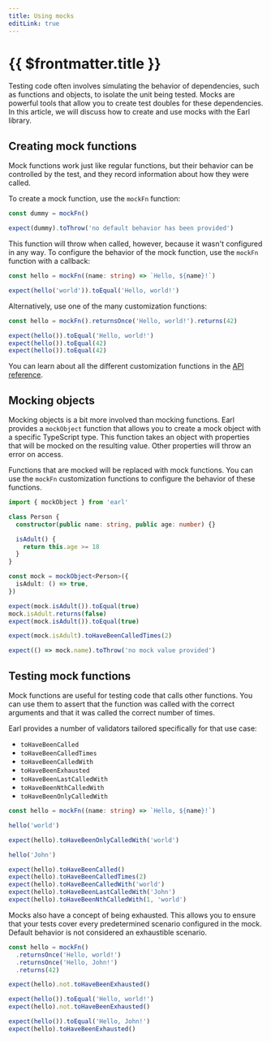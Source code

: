 ```yaml
---
title: Using mocks
editLink: true
---
```


# {{ $frontmatter.title }}

Testing code often involves simulating the behavior of dependencies, such as functions and objects, to isolate the unit being tested. Mocks are powerful tools that allow you to create test doubles for these dependencies. In this article, we will discuss how to create and use mocks with the Earl library.

## Creating mock functions

Mock functions work just like regular functions, but their behavior can be controlled by the test, and they record information about how they were called.

To create a mock function, use the `mockFn` function:

```ts
const dummy = mockFn()

expect(dummy).toThrow('no default behavior has been provided')
```

This function will throw when called, however, because it wasn't configured in any way. To configure the behavior of the mock function, use the `mockFn` function with a callback:

```ts
const hello = mockFn((name: string) => `Hello, ${name}!`)

expect(hello('world')).toEqual('Hello, world!')
```

Alternatively, use one of the many customization functions:

```ts
const hello = mockFn().returnsOnce('Hello, world!').returns(42)

expect(hello()).toEqual('Hello, world!')
expect(hello()).toEqual(42)
expect(hello()).toEqual(42)
```

You can learn about all the different customization functions in the [API reference](/api/api-reference).

## Mocking objects

Mocking objects is a bit more involved than mocking functions. Earl provides a `mockObject` function that allows you to create a mock object with a specific TypeScript type. This function takes an object with properties that will be mocked on the resulting value. Other properties will throw an error on access.

Functions that are mocked will be replaced with mock functions. You can use the `mockFn` customization functions to configure the behavior of these functions.

```ts
import { mockObject } from 'earl'

class Person {
  constructor(public name: string, public age: number) {}

  isAdult() {
    return this.age >= 18
  }
}

const mock = mockObject<Person>({
  isAdult: () => true,
})

expect(mock.isAdult()).toEqual(true)
mock.isAdult.returns(false)
expect(mock.isAdult()).toEqual(true)

expect(mock.isAdult).toHaveBeenCalledTimes(2)

expect(() => mock.name).toThrow('no mock value provided')
```

## Testing mock functions

Mock functions are useful for testing code that calls other functions. You can use them to assert that the function was called with the correct arguments and that it was called the correct number of times.

Earl provides a number of validators tailored specifically for that use case:

- `toHaveBeenCalled`
- `toHaveBeenCalledTimes`
- `toHaveBeenCalledWith`
- `toHaveBeenExhausted`
- `toHaveBeenLastCalledWith`
- `toHaveBeenNthCalledWith`
- `toHaveBeenOnlyCalledWith`

```ts
const hello = mockFn((name: string) => `Hello, ${name}!`)

hello('world')

expect(hello).toHaveBeenOnlyCalledWith('world')

hello('John')

expect(hello).toHaveBeenCalled()
expect(hello).toHaveBeenCalledTimes(2)
expect(hello).toHaveBeenCalledWith('world')
expect(hello).toHaveBeenLastCalledWith('John')
expect(hello).toHaveBeenNthCalledWith(1, 'world')
```

Mocks also have a concept of being exhausted. This allows you to ensure that your tests cover every predetermined scenario configured in the mock. Default behavior is not considered an exhaustible scenario.

```ts
const hello = mockFn()
  .returnsOnce('Hello, world!')
  .returnsOnce('Hello, John!')
  .returns(42)

expect(hello).not.toHaveBeenExhausted()

expect(hello()).toEqual('Hello, world!')
expect(hello).not.toHaveBeenExhausted()

expect(hello()).toEqual('Hello, John!')
expect(hello).toHaveBeenExhausted()
```
